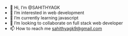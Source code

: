 - 👋 Hi, I’m @SAHITHYAGK
- 👀 I’m interested in web development 
- 🌱 I’m currently learning javascript
- 💞️ I’m looking to collaborate on full stack web developer
- 📫 How to reach me sahithyagk9@gmail.com

<!---
SAHITHYAGK/SAHITHYAGK is a ✨ special ✨ repository because its `README.md` (this file) appears on your GitHub profile.
You can click the Preview link to take a look at your changes.
--->
